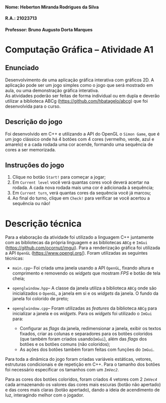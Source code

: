 #### Nome: Heberton Miranda Rodrigues da Silva  	
#### R.A.: 21023713
#### Professor: Bruno Augusto Dorta Marques

# Computação Gráfica – Atividade A1

## Enunciado
Desenvolvimento de uma aplicação gráfica interativa com gráficos 2D. A aplicação pode ser um jogo simples como o jogo que será mostrado em aula, ou uma demonstração gráfica interativa.  
As atividades poderão ser feitas de forma individual ou em dupla e deverão utilizar a biblioteca ABCg (https://github.com/hbatagelo/abcg) que foi desenvolvida para o curso.

## Descrição do jogo
Foi desenvolvido em C++ e utilizando a API do OpenGL o `Simon Game`, que é um jogo clássico onde há 4 botões com 4 cores (vermelho, verde, azul e amarelo) e a cada rodada uma cor acende, formando uma sequência de cores a ser memorizada.

## Instruções do jogo
 1. Clique no botão `Start!` para começar a jogar;
 2. Em `Current level` você verá quantas cores você deverá acertar na rodada. A cada nova rodada mais uma cor é adicionada à sequência;
 3. Em `Current turn`, verá quantas cores da sequência você já marcou;
 4. Ao final do turno, clique em `Check!` para verificar se você acertou a sequência ou não!

# Descrição técnica
Para a elaboração da atividade foi utilizado a linguagem C++ juntamente com as bibliotecas da própria linguagem e as bibliotecas `ABCg` e `ImGui` (https://github.com/ocornut/imgui). Para a renderização gráfica foi utilizada a API `OpenGL` (https://www.opengl.org/). Foram utilizadas as seguintes técnicas:

 - `main.cpp`– Foi criada uma janela usando a API `OpenGL`, fixando altura e comprimento e removendo os *widgets* que mostram *FPS* e botão de tela cheia;

 - `openglwindow.hpp`– A classe da janela utiliza a biblioteca `ABCg` onde são inicializados o `OpenGL`, a janela em si e os *widgets* da janela. O fundo da janela foi colorido de preto;

 - `openglwindow.cpp`– Foram utilizadas as *features* da biblioteca `ABCg` para inicializar a janela e os *widgets*. Para os *widgets* foi utilizado o `ImGui` para:

	 - Configurar as *flags* da janela, redimensionar a janela, exibir os textos fixados, criar as colunas e separadores para os botões coloridos (que também foram criados usando`ImGui`), além das *flags* dos botões e os botões comuns (não coloridos);
	- As ações dos botões também foram feitas com funções do `ImGui`.
	
Para toda a dinâmica do jogo foram criadas variáveis estáticas, vetores, estruturas condicionais e de repetição em C++. Para o tamanho dos botões foi necessário especificar os tamanhos com um *`ImVec2`*.

Para as cores dos botões coloridos, foram criados 4 vetores com 2 *`ImVec4`* cada armazenando os valores das cores mais escuras (botão não apertado) e das cores mais claras (botão apertado), dando a ideia de acendimento de luz, interagindo melhor com o jogador.
